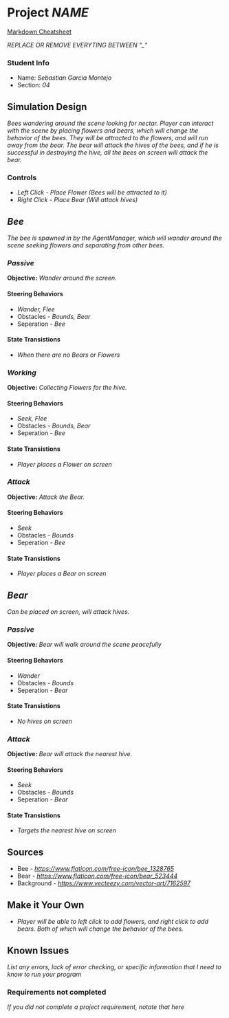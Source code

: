 # Project _NAME_

[Markdown Cheatsheet](https://github.com/adam-p/markdown-here/wiki/Markdown-Here-Cheatsheet)

_REPLACE OR REMOVE EVERYTING BETWEEN "\_"_

### Student Info

-   Name: _Sebastian Garcia Montejo_
-   Section: _04_

## Simulation Design

_Bees wandering around the scene looking for nectar. Player can interact with the scene by placing flowers and bears, which will change the behavior of the bees.
They will be attracted to the flowers, and will run away from the bear. The bear will attack the hives of the bees, and if he is successful in destroying the hive, all the bees on screen will attack the bear._

### Controls

-   _Left Click - Place Flower (Bees will be attracted to it)_
-   _Right Click - Place Bear (Will attack hives)_

## _Bee_

_The bee is spawned in by the AgentManager, which will wander around the scene seeking flowers and separating from other bees._

### _Passive_

**Objective:** _Wander around the screen._

#### Steering Behaviors

- _Wander, Flee_
- Obstacles - _Bounds, Bear_
- Seperation - _Bee_
   
#### State Transistions

- _When there are no Bears or Flowers_
   
### _Working_

**Objective:** _Collecting Flowers for the hive._

#### Steering Behaviors

- _Seek, Flee_
- Obstacles - _Bounds, Bear_
- Seperation - _Bee_
   
#### State Transistions

- _Player places a Flower on screen_

### _Attack_

**Objective:** _Attack the Bear._

#### Steering Behaviors

- _Seek_
- Obstacles - _Bounds_
- Seperation - _Bee_
   
#### State Transistions

- _Player places a Bear on screen_

## _Bear_

_Can be placed on screen, will attack hives._

### _Passive_

**Objective:** _Bear will walk around the scene peacefully_

#### Steering Behaviors

- _Wander_
- Obstacles - _Bounds_
- Seperation - _Bear_
   
#### State Transistions

- _No hives on screen_
   
### _Attack_

**Objective:** _Bear will attack the nearest hive._

#### Steering Behaviors

- _Seek_
- Obstacles - _Bounds_
- Seperation - _Bear_
   
#### State Transistions

- _Targets the nearest hive on screen_

## Sources

-   Bee - _https://www.flaticon.com/free-icon/bee_1328765_
-   Bear - _https://www.flaticon.com/free-icon/bear_523444_
-   Background - _https://www.vecteezy.com/vector-art/7162597_

## Make it Your Own

- _Player will be able to left click to add flowers, and right click to add bears. Both of which will change the behavior of the bees._

## Known Issues

_List any errors, lack of error checking, or specific information that I need to know to run your program_

### Requirements not completed

_If you did not complete a project requirement, notate that here_

